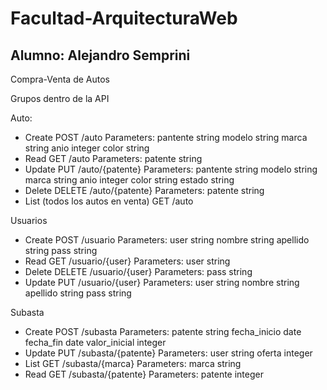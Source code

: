 # Facultad-ArquitecturaWeb
## Alumno: Alejandro Semprini

Compra-Venta de Autos

Grupos dentro de la API

Auto:
* Create
POST /auto
	Parameters:
		pantente	string
		modelo 		string
		marca 		string
		anio		integer
		color 		string
* Read
GET /auto
	Parameters:
		patente		string
* Update
PUT /auto/{patente}
	Parameters:
		pantente	string
		modelo 		string
		marca 		string
		anio		integer
		color 		string
		estado 		string 
* Delete
DELETE /auto/{patente}
	Parameters:
		patente		string	
* List (todos los autos en venta)
GET /auto

Usuarios
* Create
POST /usuario
	Parameters:
		user		string
		nombre		string
		apellido	string
		pass		string
* Read
GET /usuario/{user}
	Parameters:
		user		string
* Delete
DELETE /usuario/{user}
	Parameters:
		pass		string
* Update
PUT /usuario/{user}
	Parameters:
		user		string
		nombre		string
		apellido	string
		pass		string

Subasta
* Create
POST /subasta
	Parameters:
		patente		  string
		fecha_inicio  date
		fecha_fin	  date
		valor_inicial integer
* Update
PUT /subasta/{patente}
	Parameters:
		user		string
		oferta		integer
* List
GET /subasta/{marca}
	Parameters:
		marca		string
* Read
GET /subasta/{patente}
	Parameters:
		patente		integer